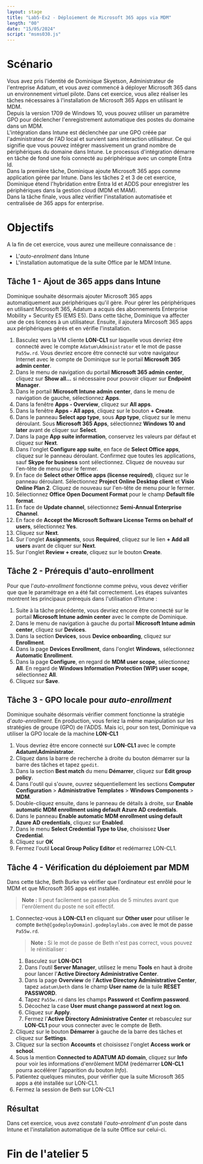 ```yaml
---
layout: stage
title: "Lab5-Ex2 - Déploiement de Microsoft 365 apps via MDM"
length: "00"
date: "15/05/2024"
script: "msms030.js"
---
```

# Scénario
Vous avez pris l'identité de Dominique Skyetson, Administrateur de l'entreprise Adatum, et vous avez commencé à déployer Microsoft 365 dans un environnement virtuel pilote. Dans cet exercice, vous allez réaliser les tâches nécessaires à l'installation de Microsoft 365 Apps en utilisant le MDM.  
Depuis la version 1709 de Windows 10, vous pouvez utiliser un paramètre GPO pour déclencher l'enregistrement automatique des postes du domaine dans un MDM.  
L'intégration dans Intune est déclenchée par une GPO créée par l'administrateur de l'AD local et survient sans interaction utilisateur. Ce qui signifie que vous pouvez intégrer massivement un grand nombre de périphériques du domaine dans Intune. Le processus d'intégration démarre en tâche de fond une fois connecté au périphérique avec un compte Entra Id.  
Dans la première tâche, Dominique ajoute Microsoft 365 apps comme application gérée par Intune.
Dans les tâches 2 et 3 de cet exercice, Dominique étend l'hybridation entre Entra Id et ADDS pour enregistrer les périphériques dans la gestion cloud (MDM et MAM).  
Dans la tâche finale, vous allez vérifier l'installation automatisée et centralisée de 365 apps for enterprise.

# Objectifs
A la fin de cet exercice, vous aurez une meilleure connaissance de :
- L'*auto-enrolment* dans Intune
- L'installation automatique de la suite Office par le MDM Intune.


## Tâche 1 - Ajout de 365 apps dans Intune
Dominique souhaite désormais ajouter Microsoft 365 apps automatiquement aux périphériques qu'il gère. Pour gérer les périphériques en utilisant Microsoft 365, Adatum a acquis des abonnements Enterprise Mobility + Security E5 (EMS E5). Dans cette tâche, Dominique va affecter une de ces licences à un utilisateur. Ensuite, il ajoutera Mircosoft 365 apps aux périphériques gérés et en vérifie l'installation.
1. Basculez vers la VM cliente **LON-CL1** sur laquelle vous devriez être connecté avec le compte ```Adatum\Administrator``` et le mot de passe ```Pa55w.rd```. Vous devriez encore être connecté sur votre navigateur Internet avec le compte de Dominique sur le portail **Microsoft 365 admin center**.
1. Dans le menu de navigation du portail **Microsoft 365 admin center**, cliquez sur **Show all...** si nécessaire pour pouvoir cliquer sur **Endpoint Manager**.
1. Dans le portail **Microsoft Intune admin center**, dans le menu de navigation de gauche, sélectionnez **Apps**.
1. Dans la fenêtre **Apps - Overview**, cliquez sur **All apps**.
1. Dans la fenêtre **Apps - All apps**, cliquez sur le bouton **+ Create**.
1. Dans le panneau **Select app type**, sous **App type**, cliquez sur le menu déroulant. Sous **Microsoft 365 Apps**, sélectionnez **Windows 10 and later** avant de cliquer sur **Select**.
1. Dans la page **App suite information**, conservez les valeurs par défaut et cliquez sur **Next**.
1. Dans l'onglet **Configure app suite**, en face de **Select Office apps**, cliquez sur le panneau déroulant. Confirmez que toutes les applications, sauf **Skype for business** sont sélectionnez. Cliquez de nouveau sur l'en-tête de menu pour le fermer.
1. En face de **Select other Office apps (license required)**, cliquez sur le panneau déroulant. Sélectionnez **Project Online Desktop client** et **Visio Online Plan 2**. Cliquez de nouveau sur l'en-tête de menu pour le fermer.
1. Sélectionnez **Office Open Document Format** pour le champ **Default file format**.
1. En face de **Update channel**, sélectionnez **Semi-Annual Enterprise Channel**.
1. En face de **Accept the Microsoft Software License Terms on behalf of users**, sélectionnez **Yes**.
1. Cliquez sur **Next**.
1. Sur l'onglet **Assignments**, sous **Required**, cliquez sur le lien **+ Add all users** avant de cliquer sur **Next**.
1. Sur l'onglet **Review + create**, cliquez sur le bouton **Create**.

## Tâche 2 - Prérequis d'auto-enrollment
Pour que l'*auto-enrollment* fonctionne comme prévu, vous devez vérifier que que le paramétrage en a été fait correctement. Les étapes suivantes montrent les principaux prérequis dans l'utilisation d'Intune :  
1. Suite à la tâche précédente, vous devriez encore être connecté sur le portail **Microsoft Intune admin center** avec le compte de Dominique.
1. Dans le menu de navigation à gauche du portail **Microsoft Intune admin center**, cliquez sur **Devices**.
1. Dans la section **Devices**, sous **Device onboarding**, cliquez sur **Enrollment**.
1. Dans la page **Devices Enrollment**, dans l'onglet **Windows**, sélectionnez **Automatic Enrollment**.
1. Dans la page **Configure**, en regard de **MDM user scope**, sélectionnez **All**. En regard de **Windows Information Protection (WIP) user scope**, sélectionnez **All**.
1. Cliquez sur **Save**.

## Tâche 3 - GPO locale pour *auto-enrollment*
Dominique souhaite désormais vérifier comment fonctionne la stratégie d'*auto-enrollment*. En production, vous feriez la même manipulation sur les stratégies de groupe (GPO) de l'ADDS. Mais ici, pour son test, Dominique va utiliser la GPO locale de la machine **LON-CL1**
1. Vous devriez être encore connecté sur **LON-CL1** avec le compte **Adatum\Administrator**. 
1. Cliquez dans la barre de recherche à droite du bouton démarrer sur la barre des tâches et tapez ```gpedit```.
1. Dans la section **Best match** du menu **Démarrer**, cliquez sur **Edit group policy**.
1. Dans l'outil qui s'ouvre, ouvrez séquentiellement les sections **Computer Configuration** > **Administrative Templates** > **Windows Components** > **MDM**.
1. Double-cliquez ensuite, dans le panneau de détails à droite, sur **Enable automatic MDM enrollment using default Azure AD credentials**. 
1. Dans le panneau **Enable automatic MDM enrollment using default Azure AD credentials**, cliquez sur **Enabled**.
1. Dans le menu **Select Credential Type to Use**, choisissez **User Credential**.
1. Cliquez sur **OK**
1. Fermez l'outil **Local Group Policy Editor** et redémarrez LON-CL1.

## Tâche 4 - Vérification du déploiement par MDM
Dans cette tâche, Beth Burke va vérifier que l'ordinateur est enrôlé pour le MDM et que Microsoft 365 apps est installée.
>**Note :** Il peut facilement se passer plus de 5 minutes avant que l'enrôlement du poste ne soit effectif.

1. Connectez-vous à  **LON-CL1** en cliquant sur **Other user** pour utiliser le compte ```Beth@[godeployDomain].godeploylabs.com``` avec le mot de passe ```Pa55w.rd```.
   >**Note :** Si le mot de passe de Beth n'est pas correct, vous pouvez le réinitialiser :
      1. Basculez sur **LON-DC1**
      1. Dans l'outil **Server Manager**, utilisez le menu **Tools** en haut à droite pour lancer l'**Active Directory Administrative Center**.
      1. Dans la page **Overview** de l'**Active Directory Administrative Center**, tapez ```adatum\beth``` dans le champ **User name** de la tuile **RESET PASSWORD**.
      1. Tapez ```Pa55w.rd``` dans les champs **Password** et **Confirm password**.
      1. Décochez la case **User must change password at next log on**.
      1. Cliquez sur **Apply**.
      1. Fermez l'**Active Directory Administrative Center** et rebasculez sur **LON-CL1** pour vous connecter avec le compte de Beth.
1. Cliquez sur le bouton **Démarrer** à gauche de la barre des tâches et cliquez sur **Settings**.
1. Cliquez sur la section **Accounts** et choisissez l'onglet **Access work or school**.
1. Sous la mention **Connected to ADATUM AD domain**, cliquez sur **Info** pour voir les informations d'enrôlement MDM (redémarrer **LON-CL1** pourra accélérer l'apparition du bouton *Info*).
1. Patientez quelques minutes, pour vérifier que la suite Microsoft 365 apps a été installée sur LON-CL1.
1. Fermez la session de Beth sur LON-CL1

## Résultat
Dans cet exercice, vous avez constaté l'*auto-enrolment* d'un poste dans Intune et l'installation automatique de la suite Office sur celui-ci.

# Fin de l'atelier 5